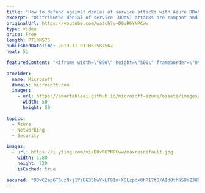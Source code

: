 ```yaml
---
title: "How to defend against denial of service attacks with Azure DDoS Protection | Azure Friday"
excerpt: "Distributed denial of service (DDoS) attacks are rampant and it's not a question of if a business will be impacted but when. Anupam Vij shows Scott Hanselman how Azure DDoS Protection Standard can protect your applications against targeted DDoS attacks and why it is critical for every business running"
originalUrl: https://youtube.com/watch?v=D0vR6YNRCww
type: video
price: Free
length: PT10M57S
publishedDateTime: 2019-11-01T06:58:56Z
heat: 51

featuredContent: "<iframe width=\"800\" height=\"500\" frameborder=\"0\" src=\"https://www.youtube.com/embed/D0vR6YNRCww\" allow=\"accelerometer; autoplay; encrypted-media; gyroscope; picture-in-picture\" allowfullscreen></iframe>"

provider:
  name: Microsoft
  domain: microsoft.com
  images:
    - url: https://smartableai.github.io/microsoft-azure/assets/images/organizations/microsoft.com-50x50.jpg
      width: 50
      height: 50

topics:
  - Azure
  - Networking
  - Security

images:
  - url: https://i.ytimg.com/vi/D0vR6YNRCww/maxresdefault.jpg
    width: 1280
    height: 720
    isCached: true

secured: "93wC2ap6T6uzN+j1YsUG35bwYkLF91m+XSLzpdk0hR17tB/AIdOthNSUYZ3HB4UWdFFTBCBDP3y9ccwapmrrnFECiGh3fsgJSxL5YynO1OroGU7j8gq63smS/c+0kqJ6KQZGB4NxQfyHnq/HrEvcc0s0BRy3ydkOWFedq0WrPF/WsIb4HmbXLRDaUEybvRJgE86f4g8lr4Z3Pqi+XymaOuHs4+onMXOJJRGpprjOVFpk0HusnNI8sKmtHId0/oFznKh56D6KEoy+HoFoLQ+JAkhFngpjgtjuXjgSS4GBzKte5V/vWy4YgZyS1c+hFDce+NawQo7ybgXbObKH4Qv/YusnHGAdHIEzuMkp49PJB386g3CRFldFl3x5hJsrHCH45cbrfI3XKHEFGMIyjf3JZNkma/+ezfLtycOzHqBUWSY=;g9WWHqmlLzWJHzWojKg8wg=="
---
```


